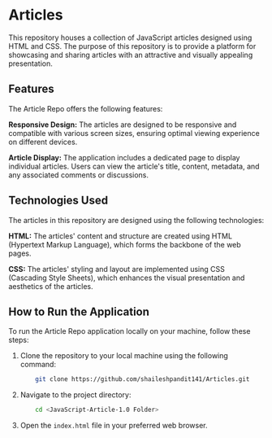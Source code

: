 # Articles

This repository houses a collection of JavaScript articles designed using HTML and CSS. The purpose of this repository is to provide a platform for showcasing and sharing articles with an attractive and visually appealing presentation.


## Features

The Article Repo offers the following features:

__Responsive Design:__ The articles are designed to be responsive and compatible with various screen sizes, ensuring optimal viewing experience on different devices.

__Article Display:__ The application includes a dedicated page to display individual articles. Users can view the article's title, content, metadata, and any associated comments or discussions.


## Technologies Used

The articles in this repository are designed using the following technologies:

__HTML:__ The articles' content and structure are created using HTML (Hypertext Markup Language), which forms the backbone of the web pages.

__CSS:__ The articles' styling and layout are implemented using CSS (Cascading Style Sheets), which enhances the visual presentation and aesthetics of the articles.


## How to Run the Application

To run the Article Repo application locally on your machine, follow these steps:

1. Clone the repository to your local machine using the following command:

    ```bash
        git clone https://github.com/shaileshpandit141/Articles.git
    ```

2. Navigate to the project directory:

    ```bash
        cd <JavaScript-Article-1.0 Folder>
    ```

3. Open the ``index.html`` file in your preferred web browser.

